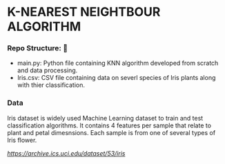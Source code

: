 # K-NEAREST NEIGHTBOUR ALGORITHM

### Repo Structure: 📂
- main.py: Python file containing KNN algorithm developed from scratch and data processing.
- Iris.csv: CSV file containing data on severl species of Iris plants along with thier classification.

### Data
Iris dataset is widely used Machine Learning dataset to train and test classification algorithms. It contains 4 features per sample that relate to plant and petal dimesnsions. Each sample is from one of several types of Iris flower.

_https://archive.ics.uci.edu/dataset/53/iris_
